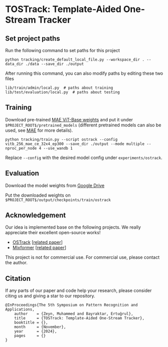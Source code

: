 # TOSTrack: Template-Aided One-Stream Tracker	


## Set project paths
Run the following command to set paths for this project
```
python tracking/create_default_local_file.py --workspace_dir . --data_dir ./data --save_dir ./output
```
After running this command, you can also modify paths by editing these two files
```
lib/train/admin/local.py  # paths about training
lib/test/evaluation/local.py  # paths about testing
```

## Training
Download pre-trained [MAE ViT-Base weights](https://dl.fbaipublicfiles.com/mae/pretrain/mae_pretrain_vit_base.pth) and put it under `$PROJECT_ROOT$/pretrained_models` (different pretrained models can also be used, see [MAE](https://github.com/facebookresearch/mae) for more details).

```
python tracking/train.py --script ostrack --config vitb_256_mae_ce_32x4_ep300 --save_dir ./output --mode multiple --nproc_per_node 4 --use_wandb 1
```

Replace `--config` with the desired model config under `experiments/ostrack`. 


## Evaluation
Download the model weights from [Google Drive](https://drive.google.com/drive/folders/1PHfGDgO6lOB-oTO91MK3o10uQJUUXKZN?usp=sharing) 

Put the downloaded weights on `$PROJECT_ROOT$/output/checkpoints/train/ostrack`


## Acknowledgement

Our idea is implemented base on the following projects. We really appreciate their excellent open-source works!

- [OSTrack](https://github.com/botaoye/OSTrack) [[related paper](https://arxiv.org/abs/2203.11991)]
- [Mixformer](https://github.com/MCG-NJU/MixFormer) [[related paper](http://arxiv.org/abs/2203.11082)]

This project is not for commercial use. For commercial use, please contact the author.

## Citation

If any parts of our paper and code help your research, please consider citing us and giving a star to our repository.

```
@InProceedings{The 5th Symposium on Pattern Recognition and Applications,
    author    = {Zeyn, Muhammed and Bayraktar, Ertuğrul},
    title     = {TOSTrack: Template-Aided One-Stream Tracker},
    booktitle = {},
    month     = {November},
    year      = {2024},
    pages     = {}
}
